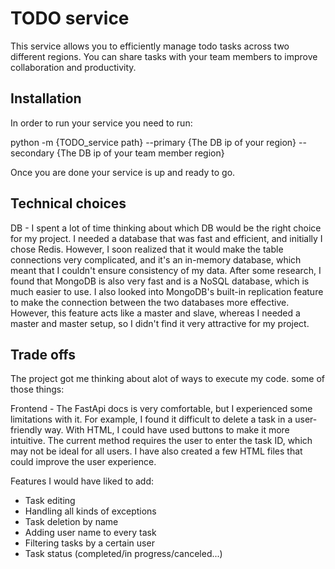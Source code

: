 # TODO service

This service allows you to efficiently manage todo tasks across two different regions. You can share tasks with your team members to improve collaboration and productivity.

## Installation
In order to run your service you need to run:

python -m {TODO_service path} --primary {The DB ip of your region} --secondary {The DB ip of your team member region}

Once you are done your service is up and ready to go.


## Technical choices
DB - I spent a lot of time thinking about which DB would be the right choice for my project. I needed a database that was fast and efficient, and initially I chose Redis. However, I soon realized that it would make the table connections very complicated, and it's an in-memory database, which meant that I couldn't ensure consistency of my data. After some research, I found that MongoDB is also very fast and is a NoSQL database, which is much easier to use. I also looked into MongoDB's built-in replication feature to make the connection between the two databases more effective. However, this feature acts like a master and slave, whereas I needed a master and master setup, so I didn't find it very attractive for my project.

## Trade offs
The project got me thinking about alot of ways to execute my code. some of those things:

Frontend - The FastApi docs is very comfortable, but I experienced some limitations with it. For example, I found it difficult to delete a task in a user-friendly way. With HTML, I could have used buttons to make it more intuitive. The current method requires the user to enter the task ID, which may not be ideal for all users. I have also created a few HTML files that could improve the user experience.

 Features I would have liked to add:

- Task editing
- Handling all kinds of exceptions
- Task deletion by name
- Adding user name to every task
- Filtering tasks by a certain user
- Task status (completed/in progress/canceled...)



